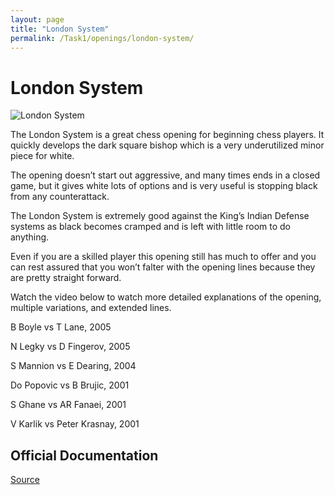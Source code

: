 ```yaml
---
layout: page
title: "London System"
permalink: /Task1/openings/london-system/
---
```

# London System


![London System](/london-system.png)


The London System is a great chess opening for beginning chess players. It quickly develops the dark square bishop which is a very underutilized minor piece for white.

The opening doesn’t start out aggressive, and many times ends in a closed game, but it gives white lots of options and is very useful is stopping black from any counterattack.

The London System is extremely good against the King’s Indian Defense systems as black becomes cramped and is left with little room to do anything.

Even if you are a skilled player this opening still has much to offer and you can rest assured that you won’t falter with the opening lines because they are pretty straight forward.

Watch the video below to watch more detailed explanations of the opening, multiple variations, and extended lines.






B Boyle vs T Lane, 2005

N Legky vs D Fingerov, 2005

S Mannion vs E Dearing, 2004

Do Popovic vs B Brujic, 2001

S Ghane vs AR Fanaei, 2001

V Karlik vs Peter Krasnay, 2001


## Official Documentation
[Source](https://www.thechesswebsite.com/london-system/)


